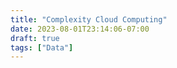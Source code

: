 ```yaml
---
title: "Complexity Cloud Computing"
date: 2023-08-01T23:14:06-07:00
draft: true
tags: ["Data"]
---
```


